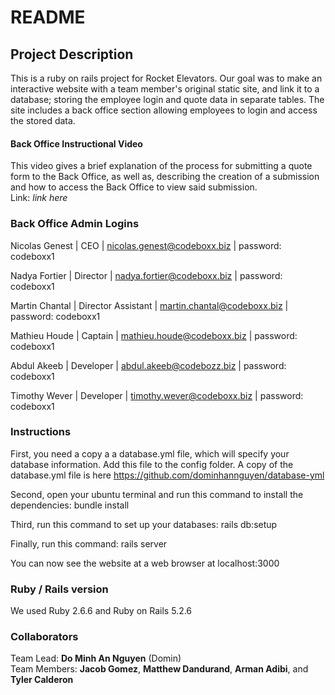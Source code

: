 # README

## Project Description
This is a ruby on rails project for Rocket Elevators. Our goal was to make an interactive website with a team member's original static site, and link it to a database; storing the employee login and quote data in separate tables. The site includes a back office section allowing employees to login and access the stored data.

#### Back Office Instructional Video
This video gives a brief explanation of the process for submitting a quote form to the Back Office, as well as, describing the creation of a submission and how to access the Back Office to view said submission.<br />
Link: <em>link here</em>

### Back Office Admin Logins
Nicolas Genest | CEO | nicolas.genest@codeboxx.biz | password: codeboxx1

Nadya Fortier | Director | nadya.fortier@codeboxx.biz | password: codeboxx1

Martin Chantal | Director Assistant | martin.chantal@codeboxx.biz | password: codeboxx1

Mathieu Houde | Captain | mathieu.houde@codeboxx.biz | password: codeboxx1

Abdul Akeeb | Developer | abdul.akeeb@codebozz.biz | password: codeboxx1

Timothy Wever | Developer | timothy.wever@codeboxx.biz | password: codeboxx1

### Instructions

First, you need a copy a a database.yml file, which will specify your database information. Add this file to the config folder. A copy of the database.yml file is here https://github.com/dominhannguyen/database-yml

Second, open your ubuntu terminal and run this command to install the dependencies:
bundle install

Third, run this command to set up your databases:
rails db:setup

Finally, run this command:
rails server 

You can now see the website at a web browser at localhost:3000

### Ruby / Rails version
We used Ruby 2.6.6 and Ruby on Rails 5.2.6

### Collaborators
Team Lead: <strong>Do Minh An Nguyen</strong> (Domin)<br />
Team Members: <strong>Jacob Gomez</strong>, <strong>Matthew Dandurand</strong>, <strong>Arman Adibi</strong>, and <strong>Tyler Calderon</strong>
